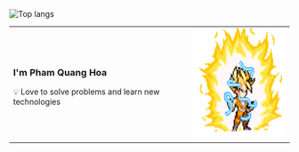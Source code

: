 <table border="0">
<tr>
<td>
<h3>I'm <strong>Pham Quang Hoa</strong></h3> 
<p>💡 Love to solve problems and learn new technologies</p>
</td>
<td>
<img src="goku.gif" alt="goku" width="200" height="200">
</td>
</tr>
<tr>
  <img alt="Top langs" src="https://github-readme-stats.vercel.app/api/top-langs/?username=hoapham1404&layout=compact&&langs_count=8"/>
</tr>
</table>
